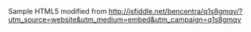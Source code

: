 Sample HTML5 modified from http://jsfiddle.net/bencentra/q1s8gmqv/?utm_source=website&utm_medium=embed&utm_campaign=q1s8gmqv
